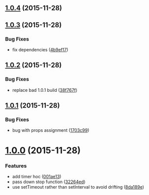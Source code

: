 <a name="1.0.4"></a>
## [1.0.4](https://github.com/troch/react-timer-hoc/compare/v1.0.3...v1.0.4) (2015-11-28)




<a name="1.0.3"></a>
## [1.0.3](https://github.com/troch/react-timer-hoc/compare/v1.0.2...v1.0.3) (2015-11-28)


### Bug Fixes

* fix dependencies ([4b9ef17](https://github.com/troch/react-timer-hoc/commit/4b9ef17))



<a name="1.0.2"></a>
## [1.0.2](https://github.com/troch/react-timer-hoc/compare/v1.0.1...v1.0.2) (2015-11-28)


### Bug Fixes

* replace bad 1.0.1 build ([38f767f](https://github.com/troch/react-timer-hoc/commit/38f767f))



<a name="1.0.1"></a>
## [1.0.1](https://github.com/troch/react-timer-hoc/compare/v1.0.0...v1.0.1) (2015-11-28)


### Bug Fixes

* bug with props assignment ([1703c99](https://github.com/troch/react-timer-hoc/commit/1703c99))



<a name="1.0.0"></a>
# [1.0.0](https://github.com/troch/react-timer-hoc/compare/001ae13...v1.0.0) (2015-11-28)


### Features

* add timer hoc ([001ae13](https://github.com/troch/react-timer-hoc/commit/001ae13))
* pass down stop function ([32264ed](https://github.com/troch/react-timer-hoc/commit/32264ed))
* use setTimeout rather than setInterval to avoid drifting ([8da189e](https://github.com/troch/react-timer-hoc/commit/8da189e))



